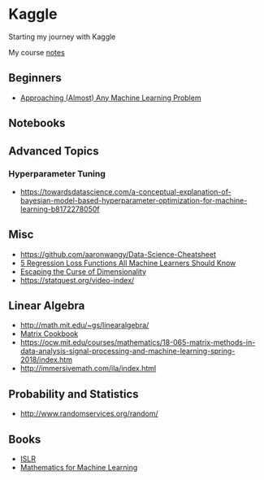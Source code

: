 # Kaggle

Starting my journey with Kaggle

My course [notes](notes)

## Beginners

- [Approaching (Almost) Any Machine Learning Problem](https://www.linkedin.com/pulse/approaching-almost-any-machine-learning-problem-abhishek-thakur/)


## Notebooks

## Advanced Topics

### Hyperparameter Tuning

- https://towardsdatascience.com/a-conceptual-explanation-of-bayesian-model-based-hyperparameter-optimization-for-machine-learning-b8172278050f

## Misc

- https://github.com/aaronwangy/Data-Science-Cheatsheet
- [5 Regression Loss Functions All Machine Learners Should Know](https://heartbeat.fritz.ai/5-regression-loss-functions-all-machine-learners-should-know-4fb140e9d4b0)
- [Escaping the Curse of Dimensionality](https://www.freecodecamp.org/news/the-curse-of-dimensionality-how-we-can-save-big-data-from-itself-d9fa0f872335/)
- https://statquest.org/video-index/

## Linear Algebra

- http://math.mit.edu/~gs/linearalgebra/
- [Matrix Cookbook](https://www.math.uwaterloo.ca/~hwolkowi/matrixcookbook.pdf)
- https://ocw.mit.edu/courses/mathematics/18-065-matrix-methods-in-data-analysis-signal-processing-and-machine-learning-spring-2018/index.htm
- http://immersivemath.com/ila/index.html

## Probability and Statistics

- http://www.randomservices.org/random/

## Books

- [ISLR](http://StatLearning.com)
- [Mathematics for Machine Learning](https://mml-book.github.io)

